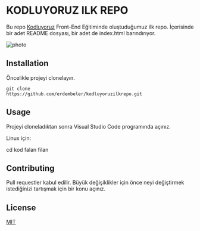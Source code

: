 # KODLUYORUZ ILK REPO

Bu repo [Kodluyoruz](https://www.kodluyoruz.org) Front-End Eğitiminde oluştuduğumuz ilk repo. İçerisinde bir adet README dosyası, bir adet de index.html barındırıyor.

![photo](https://github.com/erdembeler/kodluyoruzilkrepo.git/screen.png)

## Installation

Öncelikle projeyi clonelayın.

```
git clone
https://github.com/erdembeler/kodluyoruzilkrepo.git
```



## Usage

Projeyi cloneladıktan sonra Visual Studio Code programında açınız.

Linux için:

cd kod falan filan

## Contributing

Pull requestler kabul edilir. Büyük değişiklikler için önce neyi değiştirmek istediğinizi tartışmak için bir konu açınız.

## License

[MIT](https://choosealicense.com/licenses/mit/)